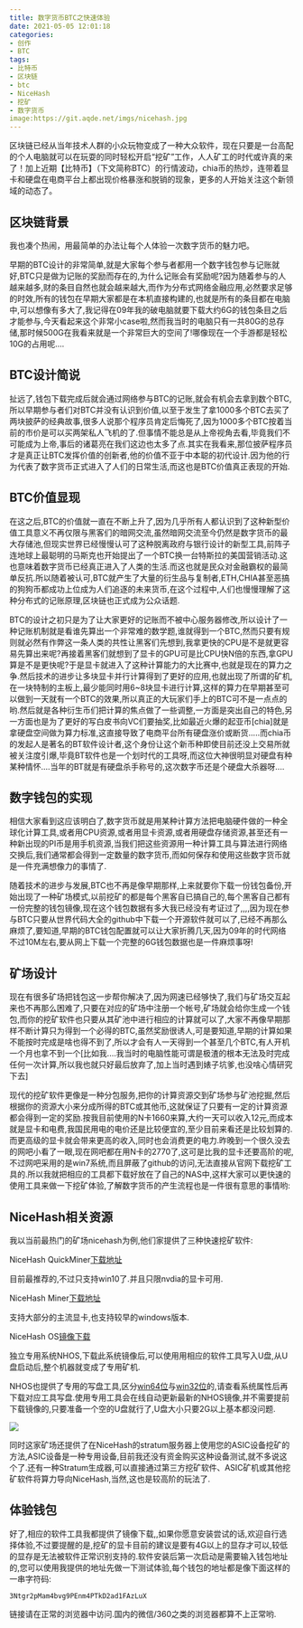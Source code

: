 ```yaml
---
title: 数字货币BTC之快速体验
date: 2021-05-05 12:01:18
categories:
- 创作
- BTC
tags:
- 比特币
- 区块链
- btc
- NiceHash
- 挖矿
- 数字货币
image:https://git.aqde.net/imgs/nicehash.jpg
---
```


​区块链已经从当年技术人群的小众玩物变成了一种大众软件，现在只要是一台高配的个人电脑就可以在玩耍的同时轻松开启“挖矿”工作，人人矿工的时代或许真的来了！加上近期【比特币】（下文简称BTC）的行情波动，chia币的热炒，连带着显卡和硬盘在电商平台上都出现价格暴涨和脱销的现象，更多的人开始关注这个新领域的动态了。

## 区块链背景

我也凑个热闹，用最简单的办法让每个人体验一次数字货币的魅力吧。

早期的BTC设计的非常简单,就是大家每个参与者都用一个数字钱包参与记账就好,BTC只是做为记账的奖励而存在的,为什么记账会有奖励呢?因为随着参与的人越来越多,财的条目自然也就会越来越大,而作为分布式网络金融应用,必然要求足够的时效,所有的钱包在早期大家都是在本机直接构建的,也就是所有的条目都在电脑中,可以想像有多大了,我记得在09年我的破电脑就要下载大约6G的钱包条目之后才能参与,今天看起来这个非常小case啦,然而我当时的电脑只有一共80G的总存储,那时候500G在我看来就是一个非常巨大的空间了!哪像现在一个手游都是轻松10G的占用呢....

## BTC设计简说

扯远了,钱包下载完成后就会通过网络参与BTC的记账,就会有机会去拿到数个BTC,所以早期参与者们对BTC并没有认识到价值,以至于发生了拿1000多个BTC去买了两块披萨的经典故事,很多人说那个程序员肯定后悔死了,因为1000多个BTC按着当前的市价是可以买两架私人飞机的了.但事情不能总是从上帝视角去看,毕竟我们不可能成为上帝,事后的诸葛亮在我们这边也太多了点.其实在我看来,那位披萨程序员才是真正让BTC发挥价值的创新者,他的价值不亚于中本聪的初代设计.因为他的行为代表了数字货币正式进入了人们的日常生活,而这也是BTC价值真正表现的开始.

<!--more-->

## BTC价值显现

在这之后,BTC的价值就一直在不断上升了,因为几乎所有人都认识到了这种新型价值工具意义不再仅限与黑客们的暗网交流,虽然暗网交流至今仍然是数字货币的最大存储池,但现实世界已经慢慢认可了这种脱离政府与银行设计的新型工具,前阵子连地球上最聪明的马斯克也开始提出了一个BTC换一台特斯拉的美国营销活动.这也意味着数字货币已经真正进入了人类的生活.而这也就是民众对金融霸权的最简单反抗.所以随着被认可,BTC就产生了大量的衍生品与复制者,ETH,CHIA甚至恶搞的狗狗币都成功上位成为人们追逐的未来货币,在这个过程中,人们也慢慢理解了这种分布式的记账原理,区块链也正式成为公众话题.

BTC的设计之初只是为了让大家更好的记账而不被中心服务器修改,所以设计了一种记账机制就是看谁先算出一个非常难的数学题,谁就得到一个BTC,然而只要有规则就必然有作弊这一条人类的共性让黑客们先想到,我拿更快的CPU是不是就更容易先算出来呢?再接着黑客们就想到了显卡的GPU可是比CPU快N倍的东西,拿GPU算是不是更快呢?于是显卡就进入了这种计算能力的大比赛中,也就是现在的算力之争.然后技术的进步让多块显卡并行计算得到了更好的应用,也就出现了所谓的矿机,在一块特制的主板上,最少能同时用6~8块显卡进行计算,这样的算力在早期甚至可以做到一天就有一个BTC的效果,所以真正的大玩家们手上的BTC可不是一点点的哟.然后就是各种衍生币们把计算的焦点做了一些调整,一方面是突出自己的特色,另一方面也是为了更好的写白皮书向VC们要抽奖,比如最近火爆的起亚币[chia]就是拿硬盘空间做为算力标准,这直接导致了电商平台所有硬盘涨价或断货.....而chia币的发起人是著名的BT软件设计者,这个身份让这个新币种即使目前还没上交易所就被关注度引爆,毕竟BT软件也是一个划时代的工具呀,而这位大神很明显对硬盘有种某种情怀....当年的BT就是有硬盘杀手称号的,这次数字币还是个硬盘大杀器呀....

## 数字钱包的实现

相信大家看到这应该明白了,数字货币就是用某种计算方法把电脑硬件做的一种全球化计算工具,或者用CPU资源,或者用显卡资源,或者用硬盘存储资源,甚至还有一种新出现的PI币是用手机资源,当我们把这些资源用一种计算工具与算法进行网络交换后,我们通常都会得到一定数量的数字货币,而如何保存和使用这些数字货币就是一件充满想像力的事情了.

随着技术的进步与发展,BTC也不再是像早期那样,上来就要你下载一份钱包备份,开始出现了一种矿场模式,以前挖矿的都是每个黑客自已搞自己的,每个黑客自己都有一份完整的钱包镜像,现在这个钱包数据有多大我已经没有考证过了,,,,因为现在参与BTC只要从世界代码大全的github中下载一个开源软件就可以了,已经不再那么麻烦了,要知道,早期的BTC钱包配置就可以让大家折腾几天,因为09年的时代网络不过10M左右,要从网上下载一个完整的6G钱包数据也是一件麻烦事呀!

## 矿场设计

现在有很多矿场把钱包这一步帮你解决了,因为网速已经够快了,我们与矿场交互起来也不再那么困难了,只要在对应的矿场中注册一个帐号,矿场就会给你生成一个钱包,而你的挖矿软件也只要从其矿池中进行相应的计算就可以了,大家不再像早期那样不断计算只为得到一个必得的BTC,虽然奖励很诱人,可是要知道,早期的计算如果不能按时完成是啥也得不到了,所以才会有人一天得到一个甚至几个BTC,有人开机一个月也拿不到一个[比如我....我当时的电脑性能可谓是极渣的根本无法及时完成任何一次计算,所以我也就只好最后放弃了,加上当时遇到婊子坑爹,也没啥心情研究下去]

现代的挖矿软件更像是一种分包服务,把你的计算资源交到矿场参与矿池挖掘,然后根据你的资源大小来分成所得的BTC或其他币,这就保证了只要有一定的计算资源都会得到一定的奖励.按我目前使用的N卡1660来算,大约一天可以收入12元,而成本就是显卡和电费,我国民用电的电价还是比较便宜的,至少目前来看还是比较划算的.而更高级的显卡就会带来更高的收入,同时也会消费更的电力.昨晚到一个很久没去的网吧小看了一眼,现在网吧都在用N卡的2770了,这可是比我的显卡还要高阶的呢,不过网吧采用的是win7系统,而且屏蔽了github的访问,无法直接从官网下载挖矿工具的.所以我就把相应的工具都下载好放在了自己的NAS中,这样大家可以更快速的使用工具来做一下挖矿体验,了解数字货币的产生流程也是一件很有意思的事情哟:

## NiceHash相关资源

我以当前最热门的矿场nicehash为例,他们家提供了三种快速挖矿软件:

NiceHash QuickMiner[下载地址](https://nas.aqde.net:9090/fbsharing/qQHZZr9V)

  目前最推荐的,不过只支持win10了.并且只限nvdia的显卡可用.

NiceHash Miner[下载地址](https://nas.aqde.net:9090/fbsharing/OH3jjkp5)

  支持大部分的主流显卡,也支持较早的windows版本.

NiceHash OS[镜像下载](https://nas.aqde.net:9090/fbsharing/1VntT0K0)

  独立专用系统NHOS,下载此系统镜像后,可以使用用相应的软件工具写入U盘,从U盘启动后,整个机器就变成了专用矿机.

  NHOS也提供了专用的写盘工具,区分[win64位](https://nas.aqde.net:9090/fbsharing/L6v9eIum)与[win32位](https://nas.aqde.net:9090/fbsharing/yHxfBKH6)的,请查看系统属性后再下载对应工具写盘.使用专用工具会在线自动更新最新的NHOS镜像,并不需要提前下载镜像的,只要准备一个空的U盘就行了,U盘大小只要2G以上基本都没问题.

<img class="centered" src="https://git.aqde.net/imgs/nicehash.jpg" />

同时这家矿场还提供了在NiceHash的stratum服务器上使用您的ASIC设备挖矿的方法,ASIC设备是一种专用设备,目前我还没有资金购买这种设备测试,就不多说这个了.还有一种Stratum生成器,可以直接通过第三方挖矿软件、ASIC矿机或其他挖矿软件将算力导向NiceHash,当然,这也是较高阶的玩法了.

## 体验钱包

好了,相应的软件工具我都提供了镜像下载,,如果你愿意安装尝试的话,欢迎自行选择体验,不过要提醒的是,挖矿的显卡目前的建议是要有4G以上的显存才可以,较低的显存是无法被软件正常识别支持的.软件安装后第一次启动是需要输入钱包地址的,您可以使用我提供的地址先做一下测试体验,每个钱包的地址都是像下面这样的一串字符码:

    3Ntgr2pMam4bvg9PEnm4PTkD2ad1FAzLuX

链接请在正常的浏览器中访问.国内的微信/360之类的浏览器都算不上正常哟.
